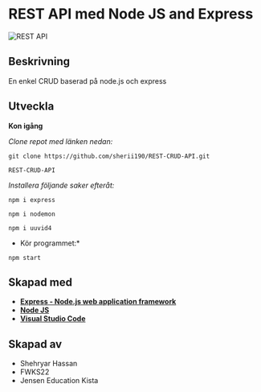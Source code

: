 <h1>REST API med Node JS and Express</h1>

![REST API](https://i.ibb.co/7GWCCbp/Screenshot-2020-07-12-at-08-30-32.png)

## Beskrivning
<p>En enkel CRUD baserad på node.js och express</p>

## Utveckla

**Kon igång**

*Clone repot med länken nedan:*

```
git clone https://github.com/sherii190/REST-CRUD-API.git

REST-CRUD-API
```

*Installera följande saker efteråt:*

```
npm i express 
```

```
npm i nodemon 
```

```
npm i uuvid4 
```

* Kör programmet:*
```
npm start 
```

## Skapad med

-   **[Express - Node.js web application framework](https://exporessjs.com/)**
-   **[Node JS](https://nodejs.org/)**
-   **[Visual Studio Code](https://code.visualstudio.com/)**

## Skapad av
- Shehryar Hassan
- FWKS22
- Jensen Education Kista

